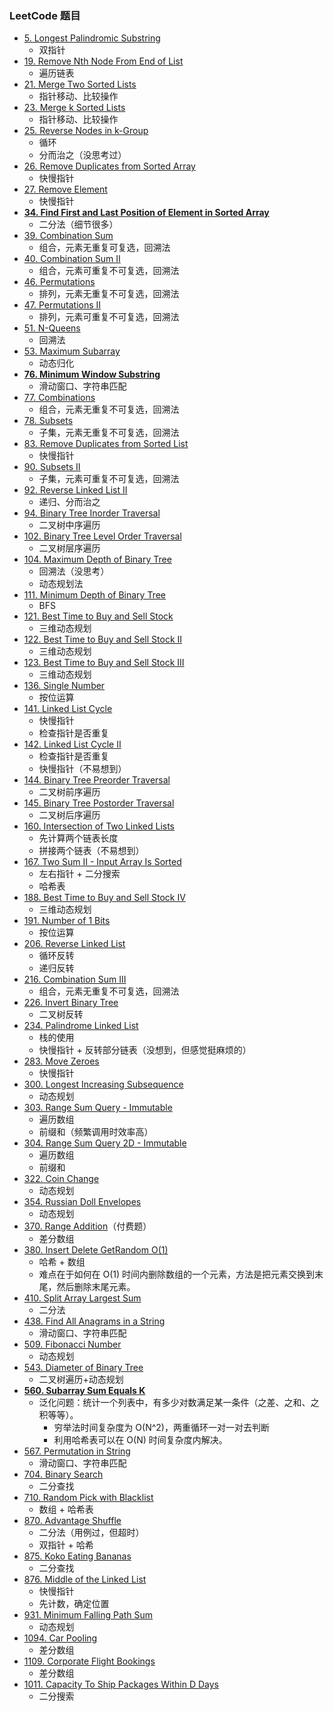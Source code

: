 ### LeetCode 题目

- [5. Longest Palindromic Substring](https://leetcode.com/problems/longest-palindromic-substring/)
  - 双指针
- [19. Remove Nth Node From End of List](https://leetcode.com/problems/remove-nth-node-from-end-of-list/)
  - 遍历链表
- [21. Merge Two Sorted Lists](https://leetcode.com/problems/merge-two-sorted-lists/)
  - 指针移动、比较操作
- [23. Merge k Sorted Lists](https://leetcode.com/problems/merge-k-sorted-lists/)
  - 指针移动、比较操作
- [25. Reverse Nodes in k-Group](https://leetcode.com/problems/reverse-nodes-in-k-group/)
  - 循环
  - 分而治之（没思考过）
- [26. Remove Duplicates from Sorted Array](https://leetcode.com/problems/remove-duplicates-from-sorted-array/)
  - 快慢指针
- [27. Remove Element](https://leetcode.com/problems/remove-element/)
  - 快慢指针
- [**34. Find First and Last Position of Element in Sorted Array**](https://leetcode.com/problems/find-first-and-last-position-of-element-in-sorted-array/)
  - 二分法（细节很多）
- [39. Combination Sum](https://leetcode.com/problems/combination-sum/)
  - 组合，元素无重复可复选，回溯法
- [40. Combination Sum II](https://leetcode.com/problems/combination-sum-ii/)
  - 组合，元素可重复不可复选，回溯法
- [46. Permutations](https://leetcode.com/problems/permutations)
  - 排列，元素无重复不可复选，回溯法
- [47. Permutations II](https://leetcode.com/problems/permutations-ii/)
  - 排列，元素可重复不可复选，回溯法
- [51. N-Queens](https://leetcode.com/problems/n-queens/)
  - 回溯法
- [53. Maximum Subarray](https://leetcode.com/problems/maximum-subarray)
  - 动态归化
- **[76. Minimum Window Substring](https://leetcode.com/problems/minimum-window-substring/)**
  - 滑动窗口、字符串匹配
- [77. Combinations](https://leetcode.com/problems/combinations/)
  - 组合，元素无重复不可复选，回溯法
- [78. Subsets](https://leetcode.com/problems/subsets/)
  - 子集，元素无重复不可复选，回溯法
- [83. Remove Duplicates from Sorted List](https://leetcode.com/problems/remove-duplicates-from-sorted-list/)
  - 快慢指针
- [90. Subsets II](https://leetcode.com/problems/subsets-ii/)
  - 子集，元素可重复不可复选，回溯法
- [92. Reverse Linked List II](https://leetcode.com/problems/reverse-linked-list-ii/)
  - 递归、分而治之
- [94. Binary Tree Inorder Traversal](https://leetcode.com/problems/binary-tree-inorder-traversal)
  - 二叉树中序遍历
- [102. Binary Tree Level Order Traversal](https://leetcode.com/problems/binary-tree-level-order-traversal)
  - 二叉树层序遍历
- [104. Maximum Depth of Binary Tree](https://leetcode.com/problems/maximum-depth-of-binary-tree)
  - 回溯法（没思考）
  - 动态规划法
- [111. Minimum Depth of Binary Tree](https://leetcode.com/problems/minimum-depth-of-binary-tree/)
  - BFS
- [121. Best Time to Buy and Sell Stock](https://leetcode.com/problems/best-time-to-buy-and-sell-stock/)
  - 三维动态规划
- [122. Best Time to Buy and Sell Stock II](https://leetcode.com/problems/best-time-to-buy-and-sell-stock-ii/)
  - 三维动态规划
- [123. Best Time to Buy and Sell Stock III](https://leetcode.com/problems/best-time-to-buy-and-sell-stock-iii/)
  - 三维动态规划
- [136. Single Number](https://leetcode.com/problems/single-number/)
  - 按位运算
- [141. Linked List Cycle](https://leetcode.com/problems/linked-list-cycle/)
  - 快慢指针
  - 检查指针是否重复
- [142. Linked List Cycle II](https://leetcode.com/problems/linked-list-cycle-ii/)
  - 检查指针是否重复
  - 快慢指针（不易想到）
- [144. Binary Tree Preorder Traversal](https://leetcode.com/problems/binary-tree-preorder-traversal)
  - 二叉树前序遍历
- [145. Binary Tree Postorder Traversal](https://leetcode.com/problems/binary-tree-postorder-traversal)
  - 二叉树后序遍历
- [160. Intersection of Two Linked Lists](https://leetcode.com/problems/intersection-of-two-linked-lists/)
  - 先计算两个链表长度
  - 拼接两个链表（不易想到）
- [167. Two Sum II - Input Array Is Sorted](https://leetcode.com/problems/two-sum-ii-input-array-is-sorted/)
  - 左右指针 + 二分搜索
  - 哈希表
- [188. Best Time to Buy and Sell Stock IV](https://leetcode.com/problems/best-time-to-buy-and-sell-stock-iv/)
  - 三维动态规划
- [191. Number of 1 Bits](https://leetcode.com/problems/number-of-1-bits)
  - 按位运算
- [206. Reverse Linked List](https://leetcode.com/problems/reverse-linked-list/)
  - 循环反转
  - 递归反转
- [216. Combination Sum III](https://leetcode.com/problems/combination-sum-iii/)
  - 组合，元素无重复不可复选，回溯法
- [226. Invert Binary Tree](https://leetcode.com/problems/invert-binary-tree/)
  - 二叉树反转
- [234. Palindrome Linked List](https://leetcode.com/problems/palindrome-linked-list/)
  - 栈的使用
  - 快慢指针 + 反转部分链表（没想到，但感觉挺麻烦的）
- [283. Move Zeroes](https://leetcode.com/problems/move-zeroes/)
  - 快慢指针
- [300. Longest Increasing Subsequence](https://leetcode.com/problems/longest-increasing-subsequence)
  - 动态规划
- [303. Range Sum Query - Immutable](https://leetcode.com/problems/range-sum-query-immutable/)
  - 遍历数组
  - 前缀和（频繁调用时效率高）
- [304. Range Sum Query 2D - Immutable](https://leetcode.com/problems/range-sum-query-2d-immutable/)
  - 遍历数组
  - 前缀和
- [322. Coin Change](https://leetcode.com/problems/coin-change)
  - 动态规划
- [354. Russian Doll Envelopes](https://leetcode.com/problems/russian-doll-envelopes)
  - 动态规划
- [370. Range Addition](https://leetcode.com/problems/range-addition/)（付费题）
  - 差分数组
- [380. Insert Delete GetRandom O(1)](https://leetcode.com/problems/insert-delete-getrandom-o1/)
  - 哈希 + 数组
  - 难点在于如何在 O(1) 时间内删除数组的一个元素，方法是把元素交换到末尾，然后删除末尾元素。
- [410. Split Array Largest Sum](https://leetcode.com/problems/split-array-largest-sum/)
  - 二分法
- [438. Find All Anagrams in a String](https://leetcode.com/problems/find-all-anagrams-in-a-string/)
  - 滑动窗口、字符串匹配
- [509. Fibonacci Number](https://leetcode.com/problems/fibonacci-number)
  - 动态规划
- [543. Diameter of Binary Tree](https://leetcode.com/problems/diameter-of-binary-tree)
  - 二叉树遍历+动态规划
- [**560. Subarray Sum Equals K**](https://leetcode.com/problems/subarray-sum-equals-k/)
  - 泛化问题：统计一个列表中，有多少对数满足某一条件（之差、之和、之积等等）。
    - 穷举法时间复杂度为 O(N^2)，两重循环一对一对去判断
    - 利用哈希表可以在 O(N) 时间复杂度内解决。
- [567. Permutation in String](https://leetcode.com/problems/permutation-in-string/)
  - 滑动窗口、字符串匹配
- [704. Binary Search](https://leetcode.com/problems/binary-search/)
  - 二分查找
- [710. Random Pick with Blacklist](https://leetcode.com/problems/random-pick-with-blacklist/)
  - 数组 + 哈希表
- [870. Advantage Shuffle](https://leetcode.com/problems/advantage-shuffle/)
  - 二分法（用例过，但超时）
  - 双指针 + 哈希
- [875. Koko Eating Bananas](https://leetcode.com/problems/koko-eating-bananas/)
  - 二分查找
- [876. Middle of the Linked List](https://leetcode.com/problems/middle-of-the-linked-list/)
  - 快慢指针
  - 先计数，确定位置
- [931. Minimum Falling Path Sum](https://leetcode.com/problems/minimum-falling-path-sum/)
  - 动态规划
- [1094. Car Pooling](https://leetcode.com/problems/car-pooling/)
  - 差分数组
- [1109. Corporate Flight Bookings](https://leetcode.com/problems/corporate-flight-bookings/)
  - 差分数组
- [1011. Capacity To Ship Packages Within D Days](https://leetcode.com/problems/capacity-to-ship-packages-within-d-days/)
  - 二分搜索